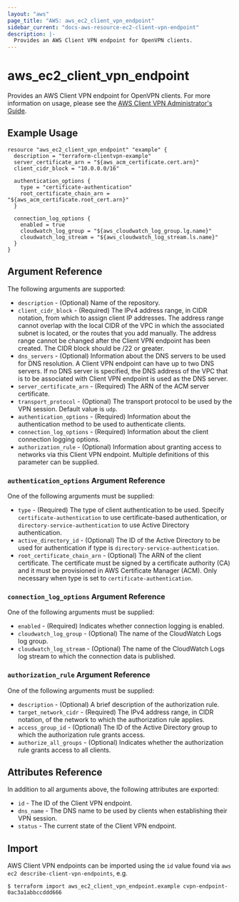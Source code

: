 ```yaml
---
layout: "aws"
page_title: "AWS: aws_ec2_client_vpn_endpoint"
sidebar_current: "docs-aws-resource-ec2-client-vpn-endpoint"
description: |-
  Provides an AWS Client VPN endpoint for OpenVPN clients.
---
```


# aws_ec2_client_vpn_endpoint

Provides an AWS Client VPN endpoint for OpenVPN clients. For more information on usage, please see the 
[AWS Client VPN Administrator's Guide](https://docs.aws.amazon.com/vpn/latest/clientvpn-admin/what-is.html).

## Example Usage

```hcl
resource "aws_ec2_client_vpn_endpoint" "example" {
  description = "terraform-clientvpn-example"
  server_certificate_arn = "${aws_acm_certificate.cert.arn}"
  client_cidr_block = "10.0.0.0/16"

  authentication_options {
    type = "certificate-authentication"
    root_certificate_chain_arn = "${aws_acm_certificate.root_cert.arn}"
  }

  connection_log_options {
    enabled = true
    cloudwatch_log_group = "${aws_cloudwatch_log_group.lg.name}"
    cloudwatch_log_stream = "${aws_cloudwatch_log_stream.ls.name}"
  }
}
```

## Argument Reference

The following arguments are supported:

* `description` - (Optional) Name of the repository.
* `client_cidr_block` - (Required) The IPv4 address range, in CIDR notation, from which to assign client IP addresses. The address range cannot overlap with the local CIDR of the VPC in which the associated subnet is located, or the routes that you add manually. The address range cannot be changed after the Client VPN endpoint has been created. The CIDR block should be /22 or greater.
* `dns_servers` - (Optional) Information about the DNS servers to be used for DNS resolution. A Client VPN endpoint can have up to two DNS servers. If no DNS server is specified, the DNS address of the VPC that is to be associated with Client VPN endpoint is used as the DNS server.
* `server_certificate_arn` - (Required) The ARN of the ACM server certificate.
* `transport_protocol` - (Optional) The transport protocol to be used by the VPN session. Default value is `udp`.
* `authentication_options` - (Required) Information about the authentication method to be used to authenticate clients.
* `connection_log_options` - (Required) Information about the client connection logging options.
* `authorization_rule` - (Optional) Information about granting access to networks via this Client VPN endpoint.  Multiple definitions of this parameter can be supplied.

### `authentication_options` Argument Reference

One of the following arguments must be supplied:

* `type` - (Required) The type of client authentication to be used. Specify `certificate-authentication` to use certificate-based authentication, or `directory-service-authentication` to use Active Directory authentication.
* `active_directory_id` - (Optional) The ID of the Active Directory to be used for authentication if type is `directory-service-authentication`.
* `root_certificate_chain_arn` - (Optional) The ARN of the client certificate. The certificate must be signed by a certificate authority (CA) and it must be provisioned in AWS Certificate Manager (ACM). Only necessary when type is set to `certificate-authentication`.

### `connection_log_options` Argument Reference

One of the following arguments must be supplied:

* `enabled` - (Required) Indicates whether connection logging is enabled.
* `cloudwatch_log_group` - (Optional) The name of the CloudWatch Logs log group.
* `cloudwatch_log_stream` - (Optional) The name of the CloudWatch Logs log stream to which the connection data is published.

### `authorization_rule` Argument Reference

One of the following arguments must be supplied:

* `description` - (Optional) A brief description of the authorization rule.
* `target_network_cidr` - (Required) The IPv4 address range, in CIDR notation, of the network to which the authorization rule applies.
* `access_group_id` - (Optional) The ID of the Active Directory group to which the authorization rule grants access.
* `authorize_all_groups` - (Optional) Indicates whether the authorization rule grants access to all clients.

## Attributes Reference

In addition to all arguments above, the following attributes are exported:

* `id` - The ID of the Client VPN endpoint. 
* `dns_name` - The DNS name to be used by clients when establishing their VPN session.
* `status` - The current state of the Client VPN endpoint.

## Import

AWS Client VPN endpoints can be imported using the `id` value found via `aws ec2 describe-client-vpn-endpoints`, e.g.

```
$ terraform import aws_ec2_client_vpn_endpoint.example cvpn-endpoint-0ac3a1abbccddd666
```
